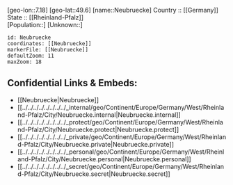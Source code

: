 ﻿---
location: [49.6,7.18] 
mapzoom: [7,12] 
mapmarker: city 
type: City
tags:
- geo/City


SpocWebEntityId: 32799
isDeleted: false
confidential: public

---
[geo-lon::7.18] 
[geo-lat::49.6] 
[name::Neubruecke] 
Country :: [[Germany]]  
State :: [[Rheinland-Pfalz]]  
[Population::] 
[Unknown::] 


```leaflet
id: Neubruecke
coordinates: [[Neubruecke]] 
markerFile: [[Neubruecke]] 
defaultZoom: 11 
maxZoom: 18
```


## Confidential Links & Embeds: 
- [[Neubruecke|Neubruecke]]  
- [[../../../../../../../../_internal/geo/Continent/Europe/Germany/West/Rheinland-Pfalz/City/Neubruecke.internal|Neubruecke.internal]] 
- [[../../../../../../../../_protect/geo/Continent/Europe/Germany/West/Rheinland-Pfalz/City/Neubruecke.protect|Neubruecke.protect]] 
- [[../../../../../../../../_private/geo/Continent/Europe/Germany/West/Rheinland-Pfalz/City/Neubruecke.private|Neubruecke.private]] 
- [[../../../../../../../../_personal/geo/Continent/Europe/Germany/West/Rheinland-Pfalz/City/Neubruecke.personal|Neubruecke.personal]] 
- [[../../../../../../../../_secret/geo/Continent/Europe/Germany/West/Rheinland-Pfalz/City/Neubruecke.secret|Neubruecke.secret]] 
